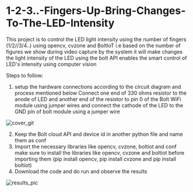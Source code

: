 # 1-2-3..-Fingers-Up-Bring-Changes-To-The-LED-Intensity

This project is to control the LED light intensity using the number of fingers (1/2//3/4..) using opencv, cvzone and BoltIoT 
i.e based on the number of figures we show during video capture by the system it will make changes the light intensity of the LED 
using the bolt API enables the smart control of LED's intensity using computer vision


Steps to follow:
1.  setup the hardware connections according to the circuit diagram and process mentioned below
Connect one end of 330 ohms resistor to the anode of LED and another end of the resistor to pin 0 of the Bolt WiFi module using jumper wires and
connect the cathode of the LED to the GND pin of bolt module using a jumper wire

![cover_git](https://github.com/Rakeshgupta2020/1-2-3..-Fingers-Up-Bring-Changes-To-The-LED-Intensity/assets/126176140/d6af3263-ffab-452e-9234-72e58f8cd898)

2. Keep the Bolt cloud API and device id in another python file and name them as conf
3. Import the necessary libraries like opencv, cvzone, boltiot and conf make sure to install the libraries like opencv, cvzone and boltiot
   before importing them (pip install opencv, pip install cvzone and pip install boltiot)
4. Download the code and do run and observe the results

![results_pic](https://github.com/Rakeshgupta2020/1-2-3..-Fingers-Up-Bring-Changes-To-The-LED-Intensity/assets/126176140/358857c8-44db-463e-958f-b4e0c2b04721)
